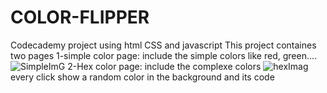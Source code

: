 # COLOR-FLIPPER
Codecademy project using html CSS and javascript
This project containes two pages 
1-simple color page: include the simple colors like red, green....
![SimpleImG](https://user-images.githubusercontent.com/68642784/116493800-c4cd7e00-a89f-11eb-96ef-e13b74af68fc.PNG)
2-Hex color page: include the complexe colors 
![hexImag](https://user-images.githubusercontent.com/68642784/116493969-2aba0580-a8a0-11eb-8c33-25df3f432a5f.PNG)
every click show a random color in the background and its code 
